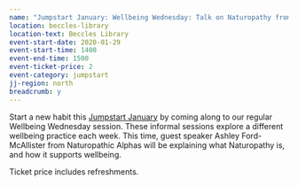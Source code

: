 ```yaml
---
name: "Jumpstart January: Wellbeing Wednesday: Talk on Naturopathy from guest speaker Ashley Ford-McAllister"
location: beccles-library
location-text: Beccles Library
event-start-date: 2020-01-29
event-start-time: 1400
event-end-time: 1500
event-ticket-price: 2
event-category: jumpstart
jj-region: north
breadcrumb: y
---
```


Start a new habit this [Jumpstart January](/jumpstart-january/) by coming along to our regular Wellbeing Wednesday session. These informal sessions explore a different wellbeing practice each week. This time, guest speaker Ashley Ford-McAllister from Naturopathic Alphas will be explaining what Naturopathy is, and how it supports wellbeing.

Ticket price includes refreshments.
